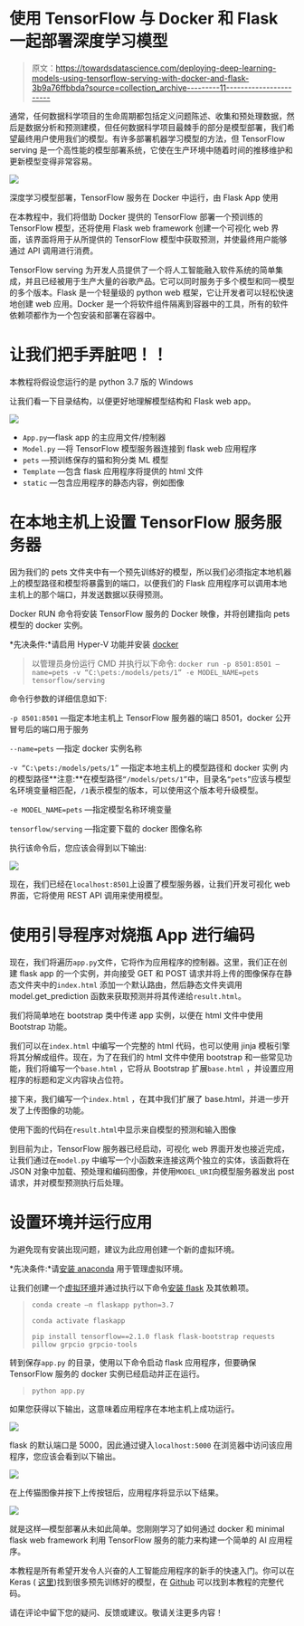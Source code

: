 # 使用 TensorFlow 与 Docker 和 Flask 一起部署深度学习模型

> 原文：<https://towardsdatascience.com/deploying-deep-learning-models-using-tensorflow-serving-with-docker-and-flask-3b9a76ffbbda?source=collection_archive---------11----------------------->

通常，任何数据科学项目的生命周期都包括定义问题陈述、收集和预处理数据，然后是数据分析和预测建模，但任何数据科学项目最棘手的部分是模型部署，我们希望最终用户使用我们的模型。有许多部署机器学习模型的方法，但 TensorFlow serving 是一个高性能的模型部署系统，它使在生产环境中随着时间的推移维护和更新模型变得非常容易。

![](img/a695222768696175e4769d730e513b01.png)

深度学习模型部署，TensorFlow 服务在 Docker 中运行，由 Flask App 使用

在本教程中，我们将借助 Docker 提供的 TensorFlow 部署一个预训练的 TensorFlow 模型，还将使用 Flask web framework 创建一个可视化 web 界面，该界面将用于从所提供的 TensorFlow 模型中获取预测，并使最终用户能够通过 API 调用进行消费。

TensorFlow serving 为开发人员提供了一个将人工智能融入软件系统的简单集成，并且已经被用于生产大量的谷歌产品。它可以同时服务于多个模型和同一模型的多个版本。Flask 是一个轻量级的 python web 框架，它让开发者可以轻松快速地创建 web 应用。Docker 是一个将软件组件隔离到容器中的工具，所有的软件依赖项都作为一个包安装和部署在容器中。

# **让我们把手弄脏吧！！**

本教程将假设您运行的是 python 3.7 版的 Windows

让我们看一下目录结构，以便更好地理解模型结构和 Flask web app。

![](img/18335458e394f387b7662547af74fb34.png)

*   `App.py`—flask app 的主应用文件/控制器
*   `Model.py` —将 TensorFlow 模型服务器连接到 flask web 应用程序
*   `pets` —预训练保存的猫和狗分类 ML 模型
*   `Template` —包含 flask 应用程序将提供的 html 文件
*   `static` —包含应用程序的静态内容，例如图像

# **在本地主机上设置 TensorFlow 服务服务器**

因为我们的 pets 文件夹中有一个预先训练好的模型，所以我们必须指定本地机器上的模型路径和模型将暴露到的端口，以便我们的 Flask 应用程序可以调用本地主机上的那个端口，并发送数据以获得预测。

Docker RUN 命令将安装 TensorFlow 服务的 Docker 映像，并将创建指向 pets 模型的 docker 实例。

*先决条件:*请启用 Hyper-V 功能并安装 [docker](https://docs.docker.com/docker-for-windows/install/)

> 以管理员身份运行 CMD 并执行以下命令:
> `docker run -p 8501:8501 — name=pets -v “C:\pets:/models/pets/1” -e MODEL_NAME=pets tensorflow/serving`

命令行参数的详细信息如下:

`-p 8501:8501` —指定本地主机上 TensorFlow 服务器的端口 8501，docker 公开冒号后的端口用于服务

`--name=pets` —指定 docker 实例名称

`-v “C:\pets:/models/pets/1”` —指定本地主机上的模型路径和 docker 实例
内的模型路径**注意:**在模型路径`“/models/pets/1”`中，目录名`“pets”`应该与模型名环境变量相匹配，`/1`表示模型的版本，可以使用这个版本号升级模型。

`-e MODEL_NAME=pets` —指定模型名称环境变量

`tensorflow/serving` —指定要下载的 docker 图像名称

执行该命令后，您应该会得到以下输出:

![](img/c1f30991657da8df3eb08ab2af7f2ea7.png)

现在，我们已经在`localhost:8501`上设置了模型服务器，让我们开发可视化 web 界面，它将使用 REST API 调用来使用模型。

# **使用**引导程序对烧瓶 App 进行编码

现在，我们将遍历`app.py`文件，它将作为应用程序的控制器。这里，我们正在创建 flask app 的一个实例，并向接受 GET 和 POST 请求并将上传的图像保存在静态文件夹中的`index.html` 添加一个默认路由，然后静态文件夹调用 model.get_prediction 函数来获取预测并将其传递给`result.html`。

我们将简单地在 bootstrap 类中传递 app 实例，以便在 html 文件中使用 Bootstrap 功能。

我们可以在`index.html` 中编写一个完整的 html 代码，也可以使用 jinja 模板引擎将其分解成组件。现在，为了在我们的 html 文件中使用 bootstrap 和一些常见功能，我们将编写一个`base.html` ，它将从 Bootstrap 扩展`base.html` ，并设置应用程序的标题和定义内容块占位符。

接下来，我们编写一个`index.html` ，在其中我们扩展了 base.html，并进一步开发了上传图像的功能。

使用下面的代码在`result.html`中显示来自模型的预测和输入图像

到目前为止，TensorFlow 服务器已经启动，可视化 web 界面开发也接近完成，让我们通过在`model.py` 中编写一个小函数来连接这两个独立的实体，该函数将在 JSON 对象中加载、预处理和编码图像，并使用`MODEL_URI`向模型服务器发出 post 请求，并对模型预测执行后处理。

# **设置环境并运行应用**

为避免现有安装出现问题，建议为此应用创建一个新的虚拟环境。

*先决条件:*请[安装 anaconda](https://docs.anaconda.com/anaconda/install/windows/) 用于管理虚拟环境。

让我们创建一个[虚拟环境](https://docs.conda.io/projects/conda/en/latest/user-guide/tasks/manage-environments.html#creating-an-environment-with-commands)并通过执行以下命令[安装 flask](https://pypi.org/project/Flask/) 及其依赖项。

> `conda create –n flaskapp python=3.7`
> 
> `conda activate flaskapp`
> 
> `pip install tensorflow==2.1.0 flask flask-bootstrap requests pillow grpcio grpcio-tools`

转到保存`app.py` 的目录，使用以下命令启动 flask 应用程序，但要确保 TensorFlow 服务的 docker 实例已经启动并正在运行。

> `python app.py`

如果您获得以下输出，这意味着应用程序在本地主机上成功运行。

![](img/d2549c20bcd398f9b03d8af8274af179.png)

flask 的默认端口是 5000，因此通过键入`localhost:5000` 在浏览器中访问该应用程序，您应该会看到以下输出。

![](img/0f2e0aa7fca12b3f6081c78d71a9f4fa.png)

在上传猫图像并按下上传按钮后，应用程序将显示以下结果。

![](img/7faf864d0b5095b7545d80bc3ccddebb.png)

就是这样—模型部署从未如此简单。您刚刚学习了如何通过 docker 和 minimal flask web framework 利用 TensorFlow 服务的能力来构建一个简单的 AI 应用程序。

本教程是所有希望开发令人兴奋的人工智能应用程序的新手的快速入门。你可以在 Keras ( [这里](https://github.com/keras-team/keras-applications))找到很多预先训练好的模型，在 [Github](https://github.com/muhammadarslanidrees/Deploying-Deep-Learning-Models-using-TensorFlow-Serving-with-Docker-and-Flask) 可以找到本教程的完整代码。

请在评论中留下您的疑问、反馈或建议。敬请关注更多内容！